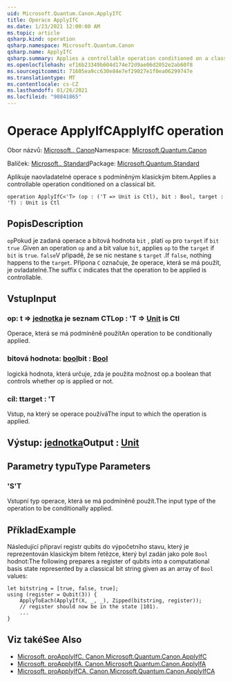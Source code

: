 ```yaml
---
uid: Microsoft.Quantum.Canon.ApplyIfC
title: Operace ApplyIfC
ms.date: 1/23/2021 12:00:00 AM
ms.topic: article
qsharp.kind: operation
qsharp.namespace: Microsoft.Quantum.Canon
qsharp.name: ApplyIfC
qsharp.summary: Applies a controllable operation conditioned on a classical bit.
ms.openlocfilehash: ef16b23349b604d174e72d9ae06d2052e2ab60f8
ms.sourcegitcommit: 71605ea9cc630e84e7ef29027e1f0ea06299747e
ms.translationtype: MT
ms.contentlocale: cs-CZ
ms.lasthandoff: 01/26/2021
ms.locfileid: "98841865"
---
```

# <a name="applyifc-operation"></a><span data-ttu-id="f1839-102">Operace ApplyIfC</span><span class="sxs-lookup"><span data-stu-id="f1839-102">ApplyIfC operation</span></span>

<span data-ttu-id="f1839-103">Obor názvů: [Microsoft.. Canon](xref:Microsoft.Quantum.Canon)</span><span class="sxs-lookup"><span data-stu-id="f1839-103">Namespace: [Microsoft.Quantum.Canon](xref:Microsoft.Quantum.Canon)</span></span>

<span data-ttu-id="f1839-104">Balíček: [Microsoft.. Standard](https://nuget.org/packages/Microsoft.Quantum.Standard)</span><span class="sxs-lookup"><span data-stu-id="f1839-104">Package: [Microsoft.Quantum.Standard](https://nuget.org/packages/Microsoft.Quantum.Standard)</span></span>


<span data-ttu-id="f1839-105">Aplikuje naovladatelné operace s podmíněným klasickým bitem.</span><span class="sxs-lookup"><span data-stu-id="f1839-105">Applies a controllable operation conditioned on a classical bit.</span></span>

```qsharp
operation ApplyIfC<'T> (op : ('T => Unit is Ctl), bit : Bool, target : 'T) : Unit is Ctl
```


## <a name="description"></a><span data-ttu-id="f1839-106">Popis</span><span class="sxs-lookup"><span data-stu-id="f1839-106">Description</span></span>

<span data-ttu-id="f1839-107">`op`Pokud je zadaná operace a bitová hodnota `bit` , platí `op` pro `target` if `bit` `true` .</span><span class="sxs-lookup"><span data-stu-id="f1839-107">Given an operation `op` and a bit value `bit`, applies `op` to the `target` if `bit` is `true`.</span></span> <span data-ttu-id="f1839-108">`false`V případě, že se nic nestane s `target` .</span><span class="sxs-lookup"><span data-stu-id="f1839-108">If `false`, nothing happens to the `target`.</span></span>
<span data-ttu-id="f1839-109">Přípona `C` označuje, že operace, která se má použít, je ovladatelné.</span><span class="sxs-lookup"><span data-stu-id="f1839-109">The suffix `C` indicates that the operation to be applied is controllable.</span></span>

## <a name="input"></a><span data-ttu-id="f1839-110">Vstup</span><span class="sxs-lookup"><span data-stu-id="f1839-110">Input</span></span>

### <a name="op--t--unit--is-ctl"></a><span data-ttu-id="f1839-111">op: t => [jednotka](xref:microsoft.quantum.lang-ref.unit)  je seznam CTL</span><span class="sxs-lookup"><span data-stu-id="f1839-111">op : 'T => [Unit](xref:microsoft.quantum.lang-ref.unit)  is Ctl</span></span>

<span data-ttu-id="f1839-112">Operace, která se má podmíněně použít</span><span class="sxs-lookup"><span data-stu-id="f1839-112">An operation to be conditionally applied.</span></span>


### <a name="bit--bool"></a><span data-ttu-id="f1839-113">bitová hodnota: [bool](xref:microsoft.quantum.lang-ref.bool)</span><span class="sxs-lookup"><span data-stu-id="f1839-113">bit : [Bool](xref:microsoft.quantum.lang-ref.bool)</span></span>

<span data-ttu-id="f1839-114">logická hodnota, která určuje, zda je použita možnost op.</span><span class="sxs-lookup"><span data-stu-id="f1839-114">a boolean that controls whether op is applied or not.</span></span>


### <a name="target--t"></a><span data-ttu-id="f1839-115">cíl: t</span><span class="sxs-lookup"><span data-stu-id="f1839-115">target : 'T</span></span>

<span data-ttu-id="f1839-116">Vstup, na který se operace používá</span><span class="sxs-lookup"><span data-stu-id="f1839-116">The input to which the operation is applied.</span></span>



## <a name="output--unit"></a><span data-ttu-id="f1839-117">Výstup: [jednotka](xref:microsoft.quantum.lang-ref.unit)</span><span class="sxs-lookup"><span data-stu-id="f1839-117">Output : [Unit](xref:microsoft.quantum.lang-ref.unit)</span></span>



## <a name="type-parameters"></a><span data-ttu-id="f1839-118">Parametry typu</span><span class="sxs-lookup"><span data-stu-id="f1839-118">Type Parameters</span></span>

### <a name="t"></a><span data-ttu-id="f1839-119">'S</span><span class="sxs-lookup"><span data-stu-id="f1839-119">'T</span></span>

<span data-ttu-id="f1839-120">Vstupní typ operace, která se má podmíněně použít.</span><span class="sxs-lookup"><span data-stu-id="f1839-120">The input type of the operation to be conditionally applied.</span></span>

## <a name="example"></a><span data-ttu-id="f1839-121">Příklad</span><span class="sxs-lookup"><span data-stu-id="f1839-121">Example</span></span>

<span data-ttu-id="f1839-122">Následující připraví registr qubits do výpočetního stavu, který je reprezentován klasickým bitem řetězce, který byl zadán jako pole `Bool` hodnot:</span><span class="sxs-lookup"><span data-stu-id="f1839-122">The following prepares a register of qubits into a computational basis state represented by a classical bit string given as an array of `Bool` values:</span></span>

```qsharp
let bitstring = [true, false, true];
using (register = Qubit(3)) {
    ApplyToEach(ApplyIf(X, _, _), Zipped(bitstring, register));
    // register should now be in the state |101⟩.
    ...
}
```

## <a name="see-also"></a><span data-ttu-id="f1839-123">Viz také</span><span class="sxs-lookup"><span data-stu-id="f1839-123">See Also</span></span>

- [<span data-ttu-id="f1839-124">Microsoft. proApplyIfC. Canon.</span><span class="sxs-lookup"><span data-stu-id="f1839-124">Microsoft.Quantum.Canon.ApplyIfC</span></span>](xref:Microsoft.Quantum.Canon.ApplyIfC)
- [<span data-ttu-id="f1839-125">Microsoft. proApplyIfA. Canon.</span><span class="sxs-lookup"><span data-stu-id="f1839-125">Microsoft.Quantum.Canon.ApplyIfA</span></span>](xref:Microsoft.Quantum.Canon.ApplyIfA)
- [<span data-ttu-id="f1839-126">Microsoft. proApplyIfCA. Canon.</span><span class="sxs-lookup"><span data-stu-id="f1839-126">Microsoft.Quantum.Canon.ApplyIfCA</span></span>](xref:Microsoft.Quantum.Canon.ApplyIfCA)